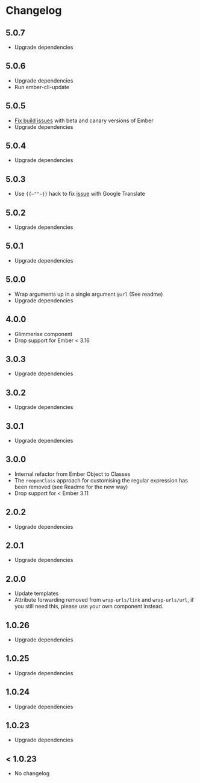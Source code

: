 # Changelog

## 5.0.7

- Upgrade dependencies

## 5.0.6

- Upgrade dependencies
- Run ember-cli-update

## 5.0.5

- [Fix build issues](https://github.com/zestia/ember-wrap-urls/pull/2) with beta and canary versions of Ember
- Upgrade dependencies

## 5.0.4

- Upgrade dependencies

## 5.0.3

- Use `{{~""~}}` hack to fix [issue](https://github.com/emberjs/ember.js/issues/17458) with Google Translate

## 5.0.2

- Upgrade dependencies

## 5.0.1

- Upgrade dependencies

## 5.0.0

- Wrap arguments up in a single argument `@url` (See readme)
- Upgrade dependencies

## 4.0.0

- Glimmerise component
- Drop support for Ember < 3.16

## 3.0.3

- Upgrade dependencies

## 3.0.2

- Upgrade dependencies

## 3.0.1

- Upgrade dependencies

## 3.0.0

- Internal refactor from Ember Object to Classes
- The `reopenClass` approach for customising the regular expression has been removed (see Readme for the new way)
- Drop support for < Ember 3.11

## 2.0.2

- Upgrade dependencies

## 2.0.1

- Upgrade dependencies

## 2.0.0

- Update templates
- Attribute forwarding removed from `wrap-urls/link` and `wrap-urls/url`,
  if you still need this, please use your own component instead.

## 1.0.26

- Upgrade dependencies

## 1.0.25

- Upgrade dependencies

## 1.0.24

- Upgrade dependencies

## 1.0.23

- Upgrade dependencies

## < 1.0.23

- No changelog
